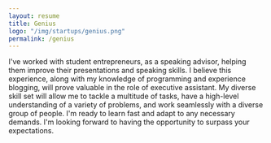 ```yaml
---
layout: resume
title: Genius 
logo: "/img/startups/genius.png"
permalink: /genius
---
```


 I've worked with student entrepreneurs, as a speaking advisor, helping them improve their presentations and speaking skills. I believe this experience, along with my knowledge of programming and experience blogging, will prove valuable in the role of executive assistant. My diverse skill set will allow me to tackle a multitude of tasks, have a high-level understanding of a variety of problems, and work seamlessly with a diverse group of people. I'm ready to learn fast and adapt to any necessary demands. I'm looking forward to having the opportunity to surpass your expectations. 

             
